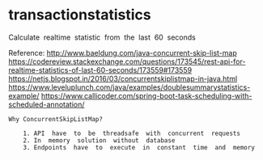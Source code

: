 # transactionstatistics
Calculate​ ​ realtime​ ​ statistic​ ​ from​ ​ the​ ​ last​ ​ 60​ ​ seconds

Reference:
http://www.baeldung.com/java-concurrent-skip-list-map
https://codereview.stackexchange.com/questions/173545/rest-api-for-realtime-statistics-of-last-60-seconds/173559#173559
https://netjs.blogspot.in/2016/03/concurrentskiplistmap-in-java.html
https://www.leveluplunch.com/java/examples/doublesummarystatistics-example/
https://www.callicoder.com/spring-boot-task-scheduling-with-scheduled-annotation/

	Why ConcurrentSkipListMap?

		1. API​ ​ have​ ​ to​ ​ be​ ​ threadsafe​ ​ with​ ​ concurrent​ ​ requests
		2. In​ ​ memory​ ​ solution​ ​ without​ ​ database
		3. Endpoints​ ​ have​ ​ to​ ​ execute​ ​ in​ ​ constant​ ​ time​ ​ and​ ​ memory​
